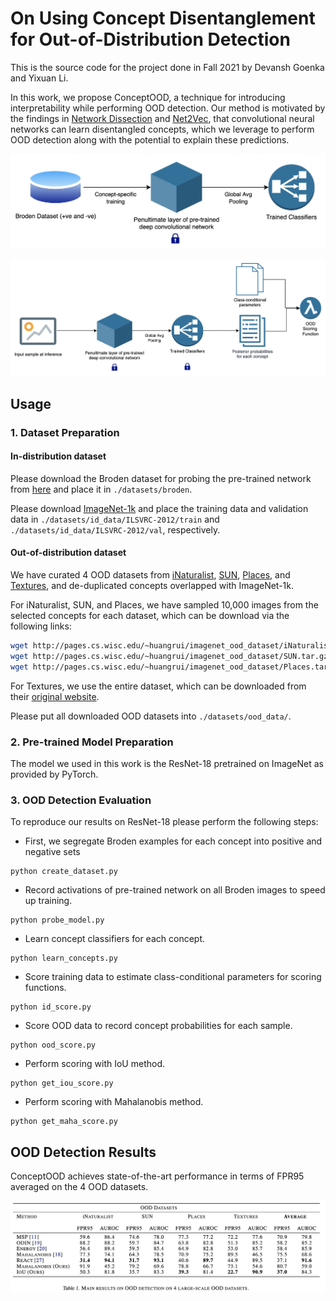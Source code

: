 # On Using Concept Disentanglement for Out-of-Distribution Detection

This is the source code for the project done in Fall 2021 by Devansh Goenka and Yixuan Li.

In this work, we propose ConceptOOD, a technique for introducing interpretability while performing OOD detection.
Our method is motivated by the findings in [Network Dissection](http://netdissect.csail.mit.edu/final-network-dissection.pdf) and [Net2Vec](https://openaccess.thecvf.com/content_cvpr_2018/papers/Fong_Net2Vec_Quantifying_and_CVPR_2018_paper.pdf), that convolutional neural networks can learn disentangled concepts, which we leverage to perform OOD detection along with the potential to explain these predictions. 

![pipelines](figs/train.png)

![pipelines](figs/inference.png)

## Usage

### 1. Dataset Preparation

#### In-distribution dataset

Please download the Broden dataset for probing the pre-trained network from [here](https://github.com/CSAILVision/NetDissect/blob/release1/script/dlbroden.sh) and place it in `./datasets/broden`.

Please download [ImageNet-1k](http://www.image-net.org/challenges/LSVRC/2012/index) and place the training data and validation data in
`./datasets/id_data/ILSVRC-2012/train` and  `./datasets/id_data/ILSVRC-2012/val`, respectively.

#### Out-of-distribution dataset

We have curated 4 OOD datasets from 
[iNaturalist](https://arxiv.org/pdf/1707.06642.pdf), 
[SUN](https://vision.princeton.edu/projects/2010/SUN/paper.pdf), 
[Places](http://places2.csail.mit.edu/PAMI_places.pdf), 
and [Textures](https://arxiv.org/pdf/1311.3618.pdf), 
and de-duplicated concepts overlapped with ImageNet-1k.

For iNaturalist, SUN, and Places, we have sampled 10,000 images from the selected concepts for each dataset,
which can be download via the following links:
```bash
wget http://pages.cs.wisc.edu/~huangrui/imagenet_ood_dataset/iNaturalist.tar.gz
wget http://pages.cs.wisc.edu/~huangrui/imagenet_ood_dataset/SUN.tar.gz
wget http://pages.cs.wisc.edu/~huangrui/imagenet_ood_dataset/Places.tar.gz
```

For Textures, we use the entire dataset, which can be downloaded from their
[original website](https://www.robots.ox.ac.uk/~vgg/data/dtd/).

Please put all downloaded OOD datasets into `./datasets/ood_data/`.

### 2. Pre-trained Model Preparation

The model we used in this work is the ResNet-18 pretrained on ImageNet as provided by PyTorch.

### 3. OOD Detection Evaluation

To reproduce our results on ResNet-18 please perform the following steps:

* First, we segregate Broden examples for each concept into positive and negative sets
```
python create_dataset.py
```

* Record activations of pre-trained network on all Broden images to speed up training.
```
python probe_model.py
```

* Learn concept classifiers for each concept.
```
python learn_concepts.py
```

* Score training data to estimate class-conditional parameters for scoring functions.
```
python id_score.py
```

* Score OOD data to record concept probabilities for each sample.
```
python ood_score.py
```

* Perform scoring with IoU method.
```
python get_iou_score.py
```

* Perform scoring with Mahalanobis method.
```
python get_maha_score.py
```


## OOD Detection Results

ConceptOOD achieves state-of-the-art performance in terms of FPR95 averaged on the 4 OOD datasets.

![results](figs/result.png)